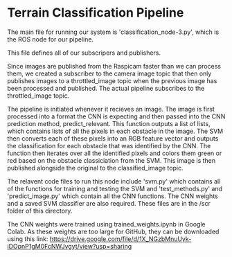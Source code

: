 # Terrain Classification Pipeline 

The main file for running our system is 'classification_node-3.py', which is the ROS node for our pipeline.

This file defines all of our subscripers and publishers.

Since images are published from the Raspicam faster than we can process them, we created a subscriber to the camera image topic that then only publishes images to a throttled_image topic when the previous image has been processed and published.  The actual pipeline subscribes to the throttled_image topic.

The pipeline is initiated whenever it recieves an image.  The image is first processed into a format the CNN is expecting and then passed into the CNN prediction method, predict_relevant.  This function outputs a list of lists, which contains lists of all the pixels in each obstacle in the image.  The SVM then converts each of these pixels into an RGB feature vector and outputs the classification for each obstacle that was identified by the CNN.  The function then iterates over all the identified pixels and colors them green or red based on the obstacle classiciation from the SVM.  This image is then published alongside the original to the classified_image topic.

The relavent code files to run this node include 'svm.py' which contains all of the functions for training and testing the SVM and 'test_methods.py' and 'predict_image.py' which contain all the CNN functions.  The CNN weights and a saved SVM classifier are also required.  These files are in the /scr folder of this directory. 

The CNN weights were trained using trained_weights.ipynb in Google Colab. As these weights are too large for GitHub, they can be downloaded using this link: https://drive.google.com/file/d/1X_NGzbMnuUyk-iDOpnP1gM0FcNWJvgyt/view?usp=sharing 
